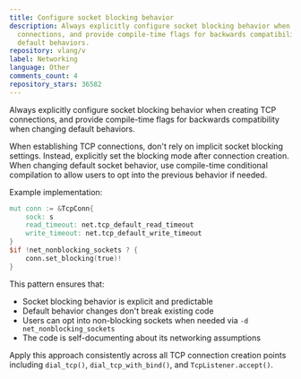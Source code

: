 ```yaml
---
title: Configure socket blocking behavior
description: Always explicitly configure socket blocking behavior when creating TCP
  connections, and provide compile-time flags for backwards compatibility when changing
  default behaviors.
repository: vlang/v
label: Networking
language: Other
comments_count: 4
repository_stars: 36582
---
```


Always explicitly configure socket blocking behavior when creating TCP connections, and provide compile-time flags for backwards compatibility when changing default behaviors.

When establishing TCP connections, don't rely on implicit socket blocking settings. Instead, explicitly set the blocking mode after connection creation. When changing default socket behavior, use compile-time conditional compilation to allow users to opt into the previous behavior if needed.

Example implementation:
```v
mut conn := &TcpConn{
    sock: s
    read_timeout: net.tcp_default_read_timeout
    write_timeout: net.tcp_default_write_timeout
}
$if !net_nonblocking_sockets ? {
    conn.set_blocking(true)!
}
```

This pattern ensures that:
- Socket blocking behavior is explicit and predictable
- Default behavior changes don't break existing code
- Users can opt into non-blocking sockets when needed via `-d net_nonblocking_sockets`
- The code is self-documenting about its networking assumptions

Apply this approach consistently across all TCP connection creation points including `dial_tcp()`, `dial_tcp_with_bind()`, and `TcpListener.accept()`.